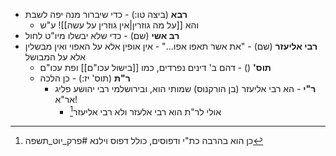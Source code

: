 * **רבא** (ביצה טו:) \- כדי שיברור מנה יפה לשבת
	* והא [[על מה גוזרין|אין גוזרין על עשה]]! ע"ש
* **רב אשי** (שם) \- כדי שלא יבשלו מיו"ט לחול
* **רבי אליעזר** (שם) \- "את אשר תאפו אפו…" - אין אופין אלא על האפוי ואין מבשלין אלא על המבושל 
	* **תוס'** () \- דהם ב' דינים נפרדים, כמו [[בישול עכו"ם]] ופת עכו"ם
	* **ר"ת** (תוס' יז:) \- כן הלכה
		* **ר"י** \- הא רבי אליעזר (בן הורקנוס) שמותי הוא, ובירושלמי רבי יהושע פליג אר"א\!
			* אולי לר"ת הוא רבי אלעזר ולא רבי אליעזר[^1]

[^1]: כן הוא בהרבה כת"י ודפוסים, כולל דפוס וילנא
#פרק_יוט_תשפה